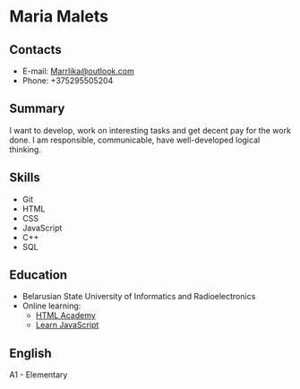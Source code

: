 # Maria Malets
## Contacts
* E-mail: <Marrlika@outlook.com>
* Phone: +375295505204

## Summary
I want to develop, work on interesting tasks and get decent pay for the work done.
I am responsible, communicable, have well-developed logical thinking.

## Skills
* Git
* HTML
* CSS
* JavaScript
* C++
* SQL

## Education
* Belarusian State University of Informatics and Radioelectronics
* Online learning:
  * [HTML Academy](https://htmlacademy.ru/profile/id1361187)
  * [Learn JavaScript](https://learn.javascript.ru/)
  
## English
A1 - Elementary
